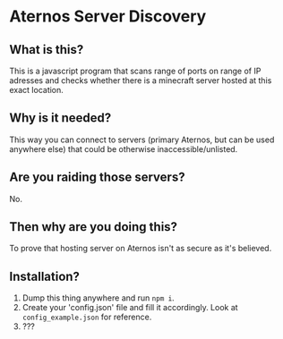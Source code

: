 # Aternos Server Discovery

## What is this?
This is a javascript program that scans range of ports on range of IP adresses and checks whether there is a minecraft server hosted at this exact location.
## Why is it needed?
This way you can connect to servers (primary Aternos, but can be used anywhere else) that could be otherwise inaccessible/unlisted.
## Are you raiding those servers?
No.
## Then why are you doing this?
To prove that hosting server on Aternos isn't as secure as it's believed.
## Installation?
1. Dump this thing anywhere and run `npm i`.
2. Create your 'config.json' file and fill it accordingly. Look at `config_example.json` for reference.
3. ???
